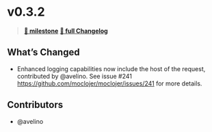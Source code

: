 # v0.3.2

> **[🎯 milestone](https://github.com/moclojer/moclojer/milestone/5?closed=1)**
> **[🔖 full Changelog](https://github.com/moclojer/moclojer/commits/v0.3.2)**

## What’s Changed

* Enhanced logging capabilities now include the host of the request, contributed by @avelino. See issue #241 <https://github.com/moclojer/moclojer/issues/241> for more details.

## Contributors

* @avelino
